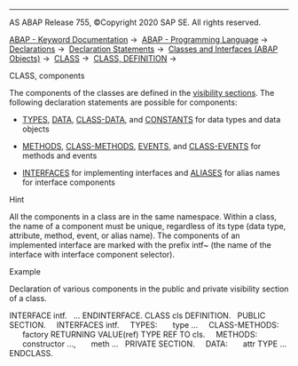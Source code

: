   

* * *

AS ABAP Release 755, ©Copyright 2020 SAP SE. All rights reserved.

[ABAP - Keyword Documentation](https://help.sap.com/doc/abapdocu_755_index_htm/7.55/en-US/abenabap.htm) →  [ABAP - Programming Language](https://help.sap.com/doc/abapdocu_755_index_htm/7.55/en-US/abenabap_reference.htm) →  [Declarations](https://help.sap.com/doc/abapdocu_755_index_htm/7.55/en-US/abendeclarations.htm) →  [Declaration Statements](https://help.sap.com/doc/abapdocu_755_index_htm/7.55/en-US/abenabap_declarations.htm) →  [Classes and Interfaces (ABAP Objects)](https://help.sap.com/doc/abapdocu_755_index_htm/7.55/en-US/abenclasses_and_interfaces.htm) →  [CLASS](https://help.sap.com/doc/abapdocu_755_index_htm/7.55/en-US/abapclass.htm) →  [CLASS, DEFINITION](https://help.sap.com/doc/abapdocu_755_index_htm/7.55/en-US/abapclass_definition.htm) → 

CLASS, components

The components of the classes are defined in the [visibility sections](https://help.sap.com/doc/abapdocu_755_index_htm/7.55/en-US/abenvisibility_section_glosry.htm "Glossary Entry"). The following declaration statements are possible for components:

-   [TYPES](https://help.sap.com/doc/abapdocu_755_index_htm/7.55/en-US/abaptypes.htm), [DATA](https://help.sap.com/doc/abapdocu_755_index_htm/7.55/en-US/abapdata.htm), [CLASS-DATA](https://help.sap.com/doc/abapdocu_755_index_htm/7.55/en-US/abapclass-data.htm), and [CONSTANTS](https://help.sap.com/doc/abapdocu_755_index_htm/7.55/en-US/abapconstants.htm) for data types and data objects

-   [METHODS](https://help.sap.com/doc/abapdocu_755_index_htm/7.55/en-US/abapmethods.htm), [CLASS-METHODS](https://help.sap.com/doc/abapdocu_755_index_htm/7.55/en-US/abapclass-methods.htm), [EVENTS](https://help.sap.com/doc/abapdocu_755_index_htm/7.55/en-US/abapevents.htm), and [CLASS-EVENTS](https://help.sap.com/doc/abapdocu_755_index_htm/7.55/en-US/abapclass-events.htm) for methods and events

-   [INTERFACES](https://help.sap.com/doc/abapdocu_755_index_htm/7.55/en-US/abapinterfaces.htm) for implementing interfaces and [ALIASES](https://help.sap.com/doc/abapdocu_755_index_htm/7.55/en-US/abapaliases.htm) for alias names for interface components

Hint

All the components in a class are in the same namespace. Within a class, the name of a component must be unique, regardless of its type (data type, attribute, method, event, or alias name). The components of an implemented interface are marked with the prefix intf~ (the name of the interface with interface component selector).

Example

Declaration of various components in the public and private visibility section of a class.

INTERFACE intf.
  ...
ENDINTERFACE.
CLASS cls DEFINITION.
  PUBLIC SECTION.
    INTERFACES intf.
    TYPES:
      type ...
    CLASS-METHODS:
      factory RETURNING VALUE(ref) TYPE REF TO cls.
    METHODS:
      constructor ...,
      meth ...
  PRIVATE SECTION.
    DATA:
      attr TYPE ...
ENDCLASS.